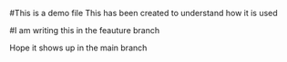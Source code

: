 #This is a demo file
This has been created to understand how it is used


#I am writing this in the feauture branch

Hope it shows up in the main branch

